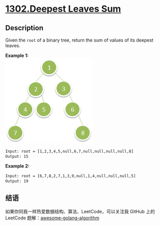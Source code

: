# [1302.Deepest Leaves Sum][title]

## Description
Given the `root` of a binary tree, return the sum of values of its deepest leaves.
 

**Example 1:**  
![tree](./1483_ex1.png)
```
Input: root = [1,2,3,4,5,null,6,7,null,null,null,null,8]
Output: 15
```

**Example 2:**

```
Input: root = [6,7,8,2,7,1,3,9,null,1,4,null,null,null,5]
Output: 19
```

## 结语

如果你同我一样热爱数据结构、算法、LeetCode，可以关注我 GitHub 上的 LeetCode 题解：[awesome-golang-algorithm][me]

[title]: https://leetcode.com/problems/deepest-leaves-sum/
[me]: https://github.com/kylesliu/awesome-golang-algorithm
